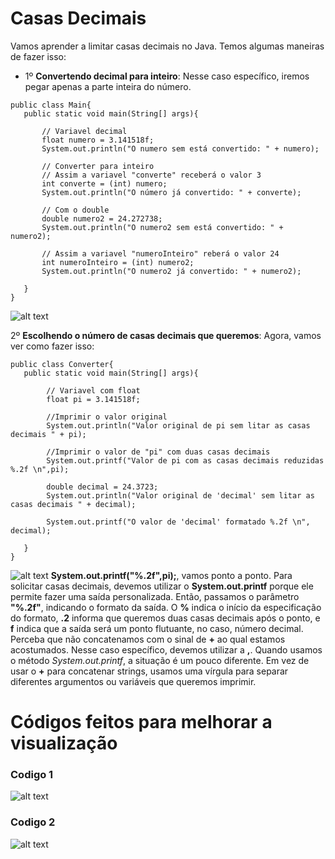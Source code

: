 # Casas Decimais
Vamos aprender a limitar casas decimais no Java. Temos algumas maneiras de fazer isso:

- 1º **Convertendo decimal para inteiro**:
Nesse caso específico, iremos pegar apenas a parte inteira do número.
 ```
 public class Main{
    public static void main(String[] args){
        
        // Variavel decimal 
        float numero = 3.141518f;
        System.out.println("O numero sem está convertido: " + numero);

        // Converter para inteiro
        // Assim a variavel "converte" receberá o valor 3
        int converte = (int) numero;
        System.out.println("O número já convertido: " + converte);
        
        // Com o double
        double numero2 = 24.272738;
        System.out.println("O numero2 sem está convertido: " + numero2);

        // Assim a variavel "numeroInteiro" reberá o valor 24
        int numeroInteiro = (int) numero2;
        System.out.println("O numero2 já convertido: " + numero2);
    
    }
 }
 ```
![alt text](image-8.png)

 2º **Escolhendo o número de casas decimais que queremos**:
Agora, vamos ver como fazer isso:
 ```
 public class Converter{
    public static void main(String[] args){

         // Variavel com float
         float pi = 3.141518f;

         //Imprimir o valor original 
         System.out.println("Valor original de pi sem litar as casas decimais " + pi);
 
         //Imprimir o valor de "pi" com duas casas decimais
         System.out.printf("Valor de pi com as casas decimais reduzidas %.2f \n",pi);

         double decimal = 24.3723;
         System.out.println("Valor original de 'decimal' sem litar as casas decimais " + decimal);

         System.out.printf("O valor de 'decimal' formatado %.2f \n", decimal);

    }
 }
 ```
![alt text](image-6.png)
**System.out.printf("%.2f",pi);**, vamos ponto a ponto.
Para solicitar casas decimais, devemos utilizar o **System.out.printf** porque ele permite fazer uma saída personalizada. Então, passamos o parâmetro **"%.2f"**, indicando o formato da saída. O **%** indica o início da especificação do formato, **.2** informa que queremos duas casas decimais após o ponto, e **f** indica que a saída será um ponto flutuante, no caso, número decimal. Perceba que não concatenamos com o sinal de **+** ao qual estamos acostumados. Nesse caso específico, devemos utilizar a **,**. Quando usamos o método *System.out.printf*, a situação é um pouco diferente. Em vez de usar o **+** para concatenar strings, usamos uma vírgula para separar diferentes argumentos ou variáveis que queremos imprimir.


# Códigos feitos para melhorar a visualização 

### Codigo 1
![alt text](image-9.png)


### Codigo 2
![alt text](image-7.png)

